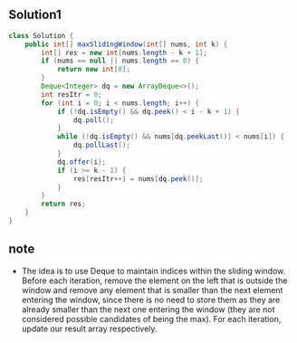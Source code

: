 ## Solution1
``` java 
class Solution {
    public int[] maxSlidingWindow(int[] nums, int k) {
        int[] res = new int[nums.length - k + 1];
        if (nums == null || nums.length == 0) {
            return new int[0];
        }
        Deque<Integer> dq = new ArrayDeque<>();
        int resItr = 0;
        for (int i = 0; i < nums.length; i++) {
            if (!dq.isEmpty() && dq.peek() < i - k + 1) {
                dq.poll();
            }
            while (!dq.isEmpty() && nums[dq.peekLast()] < nums[i]) {
                dq.pollLast();
            }
            dq.offer(i);
            if (i >= k - 1) {
                res[resItr++] = nums[dq.peek()];
            }
        }
        return res;
    }
}
```

## note
* The idea is to use Deque to maintain indices within the sliding window. Before each iteration, remove the element on the 
left that is outside the window and remove any element that is smaller than the next element entering the window, since 
there is no need to store them as they are already smaller than the next one entering the window (they are not considered
possible candidates of being the max). For each iteration, update our result array respectively.
